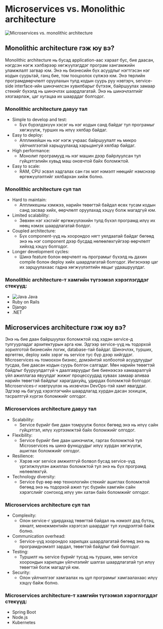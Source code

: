 # Microservices vs. Monolithic architecture

![Microservices vs. monolithic architecture](https://blog.sparkfabrik.com/hubfs/Blog/monolothic-microservices-image-articles.png)

## Monolithic architecture гэж юу вэ?

Monolithic architecture нь бусад application-аас хараат бус, бие даасан, нэгдсэн нэгж хэлбэрээр хөгжүүлэгддэг програм хангамжийн уламжлалт загвар юм. Энэ нь бизнесийн бүх асуудлыг нэгтгэсэн нэг кодын суурьтай, ганц бие, том тооцоолох сүлжээ юм. Энэ төрлийн програмд ​​өөрчлөлт оруулахын тулд кодын суурь руу нэвтэрч, service-side interface-ийн шинэчилсэн хувилбарыг бүтээж, байршуулах замаар стекийг бүхэлд нь шинэчлэх шаардлагатай. Энэ нь шинэчлэлтийг хязгаарлаж, цаг хугацаа их шаарддаг болгодог.

### Monolithic architecture давуу тал

- Simple to develop and test:
  - Бүх бүрэлдэхүүн хэсэг нь нэг кодын санд байдаг тул програмыг хөгжүүлж, турших нь илүү хялбар байдаг.
- Easy to deploy:
  - Аппликейшн нь нэг нэгж учраас байршуулалт нь микро үйлчилгээтэй харьцуулахад харьцангуй хялбар байдаг.
- High performance:
  - Монолит програмууд нь нэг машин дээр байрлуулсан тул гүйцэтгэлийн хувьд маш оновчтой байх боломжтой.
- Easy to scale:
  - RAM, CPU эсвэл хадгалах сан гэх мэт нэмэлт нөөцийг нэмснээр өргөжүүлэлтийг хялбархан хийж болно.

### Monolithic architecture сул тал

- Hard to maintain:
  - Аппликешны хэмжээ, нарийн төвөгтэй байдал өсөх тусам кодын санд засвар хийх, өөрчлөлт оруулахад хэцүү болж магадгүй юм.
- Limited scalability:
  - Зөвхөн нэг хэсгийг өргөжүүлэхийн тулд бүхэл програмд ​​илүү их нөөц нэмэх шаардлагатай болдог.
- Coupled architecture:
  - Бүх component-үүд нь хоорондоо нягт уялдаатай байдаг бөгөөд энэ нь нэг component дээр бусдад нөлөөлөхгүйгээр өөрчлөлт хийхэд хэцүү болгодог.
- Longer development cycles:
  - Шинэ feature болон өөрчлөлт нь програмыг бүхэлд нь дахин compile болон deploy хийх шаардлагатай болгодог. Ингэснээр цаг их зарцуулахаас гадна хөгжүүлэлтийн явцыг удаашруулдаг.

### Monolithic architecture-т хамгийн түгээмэл хэрэглэгддэг стекүүд:

- ![Java](https://cdn-icons-png.flaticon.com/512/226/226777.png) Java
- Ruby on Rails
- Django
- .NET

## Microservices architecture гэж юу вэ?

Энэ нь бие даан байршуулах боломжтой хэд хэдэн service-д тулгуурладаг архитектурын арга юм. Эдгээр service-үүд нь тодорхой зорилготой бизнесийн логик, database-тай байдаг. Шинэчлэх, турших, өргөтгөх, deploy хийх зэрэг нь service тус бүр дээр хийгддэг. Microservices нь томоохон бизнес, домэйнтэй холбоотой асуудлуудыг тусдаа, бие даасан кодын суурь болгон салгадаг. Мөн нарийн төвөгтэй байдлыг бууруулдаггүй ч даалгавруудыг бие биенээсээ хамааралгүй үйл ажиллагаа явуулдаг жижиг процессуудад хуваах замаар аливаа нарийн төвөгтэй байдлыг харагдахуйц, удирдах боломжтой болгодог. Microservices-г нэвтрүүлэх нь ихэвчлэн DevOps-тэй хамт явагддаг. Эдгээр нь багууд хэрэглэгчийн шаардлагад хурдан дасан зохицож, тасралтгүй хүргэх боломжийг олгодог.

### Microservices architecture давуу тал

- Scalability:
  - Service бүрийг бие даан томруулж болох бөгөөд энэ нь илүү сайн гүйцэтгэл, илүү хүртээмжтэй байх боломжийг олгодог.
- Flexibility:
  - Service бүрийг бие даан шинэчилж, гаргах боломжтой тул Microservices нь шинэ функцуудыг илүү хурдан хөгжүүлж, ашиглах боломжийг олгодог.
- Resilience:
  - Хэрэв нэг service амжилтгүй болвол бусад service-үүд үргэлжлүүлэн ажиллах боломжтой тул энэ нь бүх програмд ​​нөлөөлөхгүй.
- Technology diversity:
  - Service бүр өөр өөр технологийн стекийг ашиглах боломжтой бөгөөд энэ нь тодорхой ажил тус бүрийн хамгийн сайн хэрэгслийг сонгоход илүү уян хатан байх боломжийг олгодог.

### Microservices architecture сул тал

- Complexity:
  - Олон service-г удирдахад төвөгтэй байдал нь нэмэлт дэд бүтэц, хяналт, менежментийн хэрэгсэл шаарддаг тул хүндрэлтэй байж болно.
- Communication overhead:
  - Service-үүд хоорондоо харилцах шаардлагатай бөгөөд энэ нь програмд ​​нэмэлт зардал, төвөгтэй байдлыг бий болгодог.
- Testing:
  - Туршилт нь service бүрийг тусад нь турших, мөн service хоорондын харилцан үйлчлэлийг шалгах шаардлагатай тул илүү төвөгтэй болж магадгүй юм.
- Security:
  - Олон үйлчилгээг хамгаалах нь цул програмыг хамгаалахаас илүү хэцүү байж болно.

### Microservices architecture-т хамгийн түгээмэл хэрэглэгддэг стекүүд:

- Spring Boot
- Node.js
- Kubernetes
